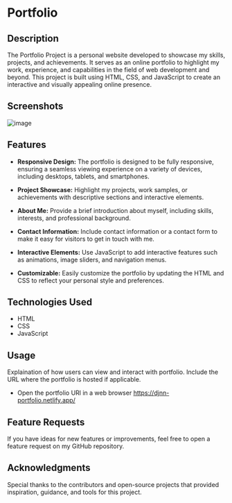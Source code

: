 # Portfolio

## Description

The Portfolio Project is a personal website developed to showcase my skills, projects, and achievements. It serves as an online portfolio to highlight my work, experience, and capabilities in the field of web development and beyond. This project is built using HTML, CSS, and JavaScript to create an interactive and visually appealing online presence.

## Screenshots
![image](https://github.com/Jndhaval/Portfolio/assets/61612894/89e1347e-9e37-493c-be69-c9d167ea192a)


## Features

- **Responsive Design:** The portfolio is designed to be fully responsive, ensuring a seamless viewing experience on a variety of devices, including desktops, tablets, and smartphones.

- **Project Showcase:** Highlight my projects, work samples, or achievements with descriptive sections and interactive elements.

- **About Me:** Provide a brief introduction about myself, including skills, interests, and professional background.

- **Contact Information:** Include contact information or a contact form to make it easy for visitors to get in touch with me.

- **Interactive Elements:** Use JavaScript to add interactive features such as animations, image sliders, and navigation menus.

- **Customizable:** Easily customize the portfolio by updating the HTML and CSS to reflect your personal style and preferences.

## Technologies Used

- HTML
- CSS
- JavaScript
  

## Usage
Explaination of how users can view and interact with portfolio. Include the URL where the portfolio is hosted if applicable.

- Open the portfolio URl in a web browser
https://djnn-portfolio.netlify.app/

## Feature Requests
If you have ideas for new features or improvements, feel free to open a feature request on my GitHub repository.

## Acknowledgments
Special thanks to the contributors and open-source projects that provided inspiration, guidance, and tools for this project.

